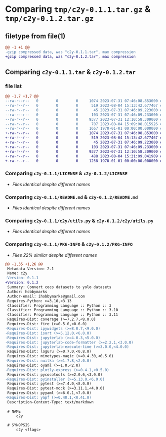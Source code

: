 # Comparing `tmp/c2y-0.1.1.tar.gz` & `tmp/c2y-0.1.2.tar.gz`

## filetype from file(1)

```diff
@@ -1 +1 @@
-gzip compressed data, was "c2y-0.1.1.tar", max compression
+gzip compressed data, was "c2y-0.1.2.tar", max compression
```

## Comparing `c2y-0.1.1.tar` & `c2y-0.1.2.tar`

### file list

```diff
@@ -1,7 +1,7 @@
--rw-r--r--   0        0        0     1074 2023-07-31 07:46:08.853000 c2y-0.1.1/LICENSE
--rw-r--r--   0        0        0      519 2023-08-04 15:13:42.677467 c2y-0.1.1/README.md
--rw-r--r--   0        0        0       45 2023-07-31 07:46:09.223000 c2y-0.1.1/c2y/__init__.py
--rw-r--r--   0        0        0      103 2023-07-31 07:46:09.233000 c2y-0.1.1/c2y/__main__.py
--rw-r--r--   0        0        0     9377 2023-07-31 12:10:58.309000 c2y-0.1.1/c2y/utils.py
--rw-r--r--   0        0        0      707 2023-08-04 15:09:08.015926 c2y-0.1.1/pyproject.toml
--rw-r--r--   0        0        0     1667 1970-01-01 00:00:00.000000 c2y-0.1.1/PKG-INFO
+-rw-r--r--   0        0        0     1074 2023-07-31 07:46:08.853000 c2y-0.1.2/LICENSE
+-rw-r--r--   0        0        0      519 2023-08-04 15:13:42.677467 c2y-0.1.2/README.md
+-rw-r--r--   0        0        0       45 2023-07-31 07:46:09.223000 c2y-0.1.2/c2y/__init__.py
+-rw-r--r--   0        0        0      103 2023-07-31 07:46:09.233000 c2y-0.1.2/c2y/__main__.py
+-rw-r--r--   0        0        0     9377 2023-07-31 12:10:58.309000 c2y-0.1.2/c2y/utils.py
+-rw-r--r--   0        0        0      488 2023-08-04 15:21:09.041909 c2y-0.1.2/pyproject.toml
+-rw-r--r--   0        0        0     1258 1970-01-01 00:00:00.000000 c2y-0.1.2/PKG-INFO
```

### Comparing `c2y-0.1.1/LICENSE` & `c2y-0.1.2/LICENSE`

 * *Files identical despite different names*

### Comparing `c2y-0.1.1/README.md` & `c2y-0.1.2/README.md`

 * *Files identical despite different names*

### Comparing `c2y-0.1.1/c2y/utils.py` & `c2y-0.1.2/c2y/utils.py`

 * *Files identical despite different names*

### Comparing `c2y-0.1.1/PKG-INFO` & `c2y-0.1.2/PKG-INFO`

 * *Files 22% similar despite different names*

```diff
@@ -1,35 +1,26 @@
 Metadata-Version: 2.1
 Name: c2y
-Version: 0.1.1
+Version: 0.1.2
 Summary: Convert coco datasets to yolo datasets
 Author: hobbymarks
 Author-email: ihobbymarks@gmail.com
 Requires-Python: >=3.10,<3.13
 Classifier: Programming Language :: Python :: 3
 Classifier: Programming Language :: Python :: 3.10
 Classifier: Programming Language :: Python :: 3.11
 Requires-Dist: coverage (>=7.2.7,<8.0.0)
 Requires-Dist: fire (>=0.5.0,<0.6.0)
-Requires-Dist: ipywidgets (>=8.0.7,<9.0.0)
-Requires-Dist: isort (>=5.12.0,<6.0.0)
-Requires-Dist: jupyterlab (>=4.0.3,<5.0.0)
-Requires-Dist: jupyterlab-code-formatter (>=2.2.1,<3.0.0)
-Requires-Dist: jupyterlab-execute-time (>=3.0.0,<4.0.0)
 Requires-Dist: loguru (>=0.7.0,<0.8.0)
 Requires-Dist: mimetypes-magic (>=0.4.30,<0.5.0)
-Requires-Dist: nuitka (>=1.7.8,<2.0.0)
 Requires-Dist: oyaml (>=1.0,<2.0)
-Requires-Dist: plotly-express (>=0.4.1,<0.5.0)
 Requires-Dist: pycocotools (>=2.0.6,<3.0.0)
-Requires-Dist: pyinstaller (>=5.13.0,<6.0.0)
 Requires-Dist: pytest (>=7.4.0,<8.0.0)
 Requires-Dist: pytest-mock (>=3.11.1,<4.0.0)
 Requires-Dist: pyyaml (>=6.0.1,<7.0.0)
-Requires-Dist: yapf (>=0.40.1,<0.41.0)
 Description-Content-Type: text/markdown
 
 # NAME
     c2y
 
 # SYNOPSIS
     c2y <flags>
```

